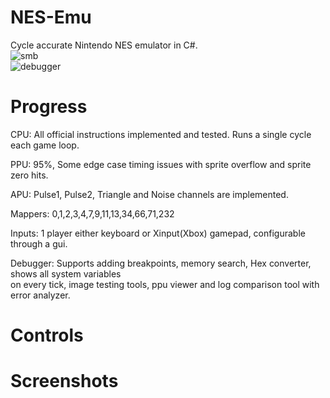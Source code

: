 # NES-Emu
Cycle accurate Nintendo NES emulator in C#.\
![smb](https://user-images.githubusercontent.com/38964466/43566223-bbb466bc-95fb-11e8-9313-d0652166a422.png)\
![debugger](https://user-images.githubusercontent.com/38964466/43566227-bfa2ee1a-95fb-11e8-886f-d1fc1ed24802.png)

# Progress
CPU: All official instructions implemented and tested. Runs a single cycle each game loop.  

PPU: 95%, Some edge case timing issues with sprite overflow and sprite zero hits.

APU: Pulse1, Pulse2, Triangle and Noise channels are implemented.

Mappers: 0,1,2,3,4,7,9,11,13,34,66,71,232

Inputs: 1 player either keyboard or Xinput(Xbox) gamepad, configurable through a gui.

Debugger: Supports adding breakpoints, memory search, Hex converter, shows all system variables\
on every tick, image testing tools, ppu viewer and log comparison tool with error analyzer.

# Controls


# Screenshots
